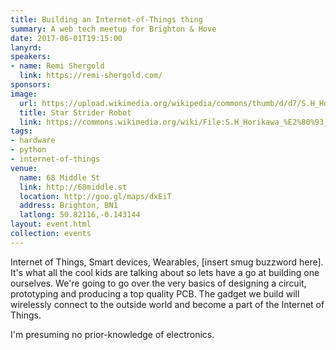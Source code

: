 ```yaml
---
title: Building an Internet-of-Things thing
summary: A web tech meetup for Brighton & Hove
date: 2017-06-01T19:15:00
lanyrd: 
speakers:
- name: Remi Shergold
  link: https://remi-shergold.com/
sponsors:
image:
  url: https://upload.wikimedia.org/wikipedia/commons/thumb/d/d7/S.H_Horikawa_%E2%80%93_Star_Strider_Robot_%28%E3%82%B9%E3%82%BF%E3%83%BC%E3%82%B9%E3%83%88%E3%83%A9%E3%82%A4%E3%83%80%E3%83%BC%E3%83%AD%E3%83%9C%E3%83%83%E3%83%88%29_%E2%80%93_Front.jpg/512px-S.H_Horikawa_%E2%80%93_Star_Strider_Robot_%28%E3%82%B9%E3%82%BF%E3%83%BC%E3%82%B9%E3%83%88%E3%83%A9%E3%82%A4%E3%83%80%E3%83%BC%E3%83%AD%E3%83%9C%E3%83%83%E3%83%88%29_%E2%80%93_Front.jpg
  title: Star Strider Robot
  link: https://commons.wikimedia.org/wiki/File:S.H_Horikawa_%E2%80%93_Star_Strider_Robot_(%E3%82%B9%E3%82%BF%E3%83%BC%E3%82%B9%E3%83%88%E3%83%A9%E3%82%A4%E3%83%80%E3%83%BC%E3%83%AD%E3%83%9C%E3%83%83%E3%83%88)_%E2%80%93_Front.jpg
tags:
- hardware
- python
- internet-of-things
venue:
  name: 68 Middle St
  link: http://68middle.st
  location: http://goo.gl/maps/dxEiT
  address: Brighton, BN1
  latlong: 50.82116,-0.143144
layout: event.html
collection: events
---
```


Internet of Things, Smart devices, Wearables, [insert smug buzzword here]. It's what all the cool kids are talking about so lets have a go at building one ourselves.
We're going to go over the very basics of designing a circuit, prototyping and producing a top quality PCB. The gadget we build will wirelessly connect to the outside world and become a part of the Internet of Things. 

I'm presuming no prior-knowledge of electronics.
